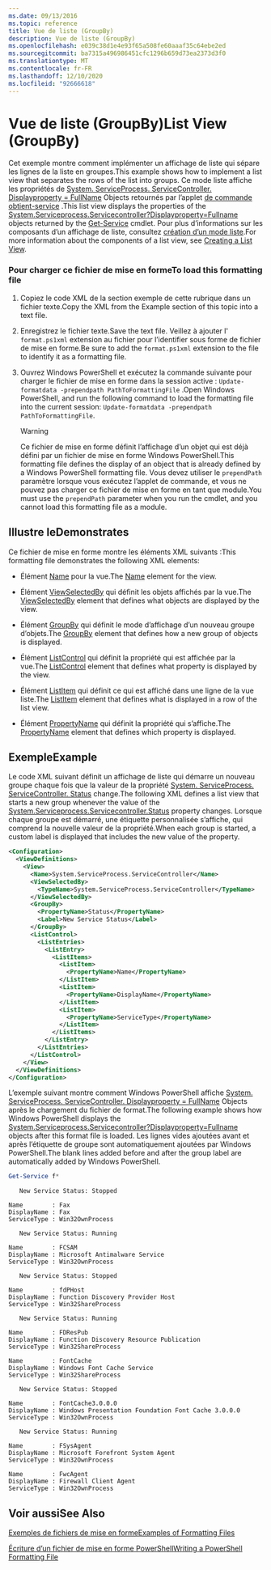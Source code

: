 ```yaml
---
ms.date: 09/13/2016
ms.topic: reference
title: Vue de liste (GroupBy)
description: Vue de liste (GroupBy)
ms.openlocfilehash: e039c38d1e4e93f65a508fe60aaaf35c64ebe2ed
ms.sourcegitcommit: ba7315a496986451cfc1296b659d73ea2373d3f0
ms.translationtype: MT
ms.contentlocale: fr-FR
ms.lasthandoff: 12/10/2020
ms.locfileid: "92666618"
---
```

# <a name="list-view-groupby"></a><span data-ttu-id="4fb42-103">Vue de liste (GroupBy)</span><span class="sxs-lookup"><span data-stu-id="4fb42-103">List View (GroupBy)</span></span>

<span data-ttu-id="4fb42-104">Cet exemple montre comment implémenter un affichage de liste qui sépare les lignes de la liste en groupes.</span><span class="sxs-lookup"><span data-stu-id="4fb42-104">This example shows how to implement a list view that separates the rows of the list into groups.</span></span> <span data-ttu-id="4fb42-105">Ce mode liste affiche les propriétés de [System. ServiceProcess. ServiceController. Displayproperty = FullName](/dotnet/api/System.ServiceProcess.ServiceController) Objects retournés par l’applet [de commande obtient-service](/powershell/module/Microsoft.PowerShell.Management/Get-Service) .</span><span class="sxs-lookup"><span data-stu-id="4fb42-105">This list view displays the properties of the [System.Serviceprocess.Servicecontroller?Displayproperty=Fullname](/dotnet/api/System.ServiceProcess.ServiceController) objects returned by the [Get-Service](/powershell/module/Microsoft.PowerShell.Management/Get-Service) cmdlet.</span></span> <span data-ttu-id="4fb42-106">Pour plus d’informations sur les composants d’un affichage de liste, consultez [création d’un mode liste](./creating-a-list-view.md).</span><span class="sxs-lookup"><span data-stu-id="4fb42-106">For more information about the components of a list view, see [Creating a List View](./creating-a-list-view.md).</span></span>

### <a name="to-load-this-formatting-file"></a><span data-ttu-id="4fb42-107">Pour charger ce fichier de mise en forme</span><span class="sxs-lookup"><span data-stu-id="4fb42-107">To load this formatting file</span></span>

1. <span data-ttu-id="4fb42-108">Copiez le code XML de la section exemple de cette rubrique dans un fichier texte.</span><span class="sxs-lookup"><span data-stu-id="4fb42-108">Copy the XML from the Example section of this topic into a text file.</span></span>

2. <span data-ttu-id="4fb42-109">Enregistrez le fichier texte.</span><span class="sxs-lookup"><span data-stu-id="4fb42-109">Save the text file.</span></span> <span data-ttu-id="4fb42-110">Veillez à ajouter l' `format.ps1xml` extension au fichier pour l’identifier sous forme de fichier de mise en forme.</span><span class="sxs-lookup"><span data-stu-id="4fb42-110">Be sure to add the `format.ps1xml` extension to the file to identify it as a formatting file.</span></span>

3. <span data-ttu-id="4fb42-111">Ouvrez Windows PowerShell et exécutez la commande suivante pour charger le fichier de mise en forme dans la session active : `Update-formatdata -prependpath PathToFormattingFile` .</span><span class="sxs-lookup"><span data-stu-id="4fb42-111">Open Windows PowerShell, and run the following command to load the formatting file into the current session: `Update-formatdata -prependpath PathToFormattingFile`.</span></span>

   > [!WARNING]
   > <span data-ttu-id="4fb42-112">Ce fichier de mise en forme définit l’affichage d’un objet qui est déjà défini par un fichier de mise en forme Windows PowerShell.</span><span class="sxs-lookup"><span data-stu-id="4fb42-112">This formatting file defines the display of an object that is already defined by a Windows PowerShell formatting file.</span></span> <span data-ttu-id="4fb42-113">Vous devez utiliser le `prependPath` paramètre lorsque vous exécutez l’applet de commande, et vous ne pouvez pas charger ce fichier de mise en forme en tant que module.</span><span class="sxs-lookup"><span data-stu-id="4fb42-113">You must use the `prependPath` parameter when you run the cmdlet, and you cannot load this formatting file as a module.</span></span>

## <a name="demonstrates"></a><span data-ttu-id="4fb42-114">Illustre le</span><span class="sxs-lookup"><span data-stu-id="4fb42-114">Demonstrates</span></span>

<span data-ttu-id="4fb42-115">Ce fichier de mise en forme montre les éléments XML suivants :</span><span class="sxs-lookup"><span data-stu-id="4fb42-115">This formatting file demonstrates the following XML elements:</span></span>

- <span data-ttu-id="4fb42-116">Élément [Name](./name-element-for-view-format.md) pour la vue.</span><span class="sxs-lookup"><span data-stu-id="4fb42-116">The [Name](./name-element-for-view-format.md) element for the view.</span></span>

- <span data-ttu-id="4fb42-117">Élément [ViewSelectedBy](./viewselectedby-element-format.md) qui définit les objets affichés par la vue.</span><span class="sxs-lookup"><span data-stu-id="4fb42-117">The [ViewSelectedBy](./viewselectedby-element-format.md) element that defines what objects are displayed by the view.</span></span>

- <span data-ttu-id="4fb42-118">Élément [GroupBy](./viewselectedby-element-format.md) qui définit le mode d’affichage d’un nouveau groupe d’objets.</span><span class="sxs-lookup"><span data-stu-id="4fb42-118">The [GroupBy](./viewselectedby-element-format.md) element that defines how a new group of objects is displayed.</span></span>

- <span data-ttu-id="4fb42-119">Élément [ListControl](./listcontrol-element-format.md) qui définit la propriété qui est affichée par la vue.</span><span class="sxs-lookup"><span data-stu-id="4fb42-119">The [ListControl](./listcontrol-element-format.md) element that defines what property is displayed by the view.</span></span>

- <span data-ttu-id="4fb42-120">Élément [ListItem](./listitem-element-for-listitems-for-listcontrol-format.md) qui définit ce qui est affiché dans une ligne de la vue liste.</span><span class="sxs-lookup"><span data-stu-id="4fb42-120">The [ListItem](./listitem-element-for-listitems-for-listcontrol-format.md) element that defines what is displayed in a row of the list view.</span></span>

- <span data-ttu-id="4fb42-121">Élément [PropertyName](./propertyname-element-for-listitem-for-listcontrol-format.md) qui définit la propriété qui s’affiche.</span><span class="sxs-lookup"><span data-stu-id="4fb42-121">The [PropertyName](./propertyname-element-for-listitem-for-listcontrol-format.md) element that defines which property is displayed.</span></span>

## <a name="example"></a><span data-ttu-id="4fb42-122">Exemple</span><span class="sxs-lookup"><span data-stu-id="4fb42-122">Example</span></span>

<span data-ttu-id="4fb42-123">Le code XML suivant définit un affichage de liste qui démarre un nouveau groupe chaque fois que la valeur de la propriété [System. ServiceProcess. ServiceController. Status](/dotnet/api/System.ServiceProcess.ServiceController.Status) change.</span><span class="sxs-lookup"><span data-stu-id="4fb42-123">The following XML defines a list view that starts a new group whenever the value of the [System.Serviceprocess.Servicecontroller.Status](/dotnet/api/System.ServiceProcess.ServiceController.Status) property changes.</span></span> <span data-ttu-id="4fb42-124">Lorsque chaque groupe est démarré, une étiquette personnalisée s’affiche, qui comprend la nouvelle valeur de la propriété.</span><span class="sxs-lookup"><span data-stu-id="4fb42-124">When each group is started, a custom label is displayed that includes the new value of the property.</span></span>

```xml
<Configuration>
  <ViewDefinitions>
    <View>
      <Name>System.ServiceProcess.ServiceController</Name>
      <ViewSelectedBy>
        <TypeName>System.ServiceProcess.ServiceController</TypeName>
      </ViewSelectedBy>
      <GroupBy>
        <PropertyName>Status</PropertyName>
        <Label>New Service Status</Label>
      </GroupBy>
      <ListControl>
        <ListEntries>
          <ListEntry>
            <ListItems>
              <ListItem>
                <PropertyName>Name</PropertyName>
              </ListItem>
              <ListItem>
                <PropertyName>DisplayName</PropertyName>
              </ListItem>
              <ListItem>
                <PropertyName>ServiceType</PropertyName>
              </ListItem>
            </ListItems>
          </ListEntry>
        </ListEntries>
      </ListControl>
    </View>
  </ViewDefinitions>
</Configuration>
```

<span data-ttu-id="4fb42-125">L’exemple suivant montre comment Windows PowerShell affiche [System. ServiceProcess. ServiceController. Displayproperty = FullName](/dotnet/api/System.ServiceProcess.ServiceController) Objects après le chargement du fichier de format.</span><span class="sxs-lookup"><span data-stu-id="4fb42-125">The following example shows how Windows PowerShell displays the [System.Serviceprocess.Servicecontroller?Displayproperty=Fullname](/dotnet/api/System.ServiceProcess.ServiceController) objects after this format file is loaded.</span></span> <span data-ttu-id="4fb42-126">Les lignes vides ajoutées avant et après l’étiquette de groupe sont automatiquement ajoutées par Windows PowerShell.</span><span class="sxs-lookup"><span data-stu-id="4fb42-126">The blank lines added before and after the group label are automatically added by Windows PowerShell.</span></span>

```powershell
Get-Service f*
```

```output
   New Service Status: Stopped

Name        : Fax
DisplayName : Fax
ServiceType : Win32OwnProcess

   New Service Status: Running

Name        : FCSAM
DisplayName : Microsoft Antimalware Service
ServiceType : Win32OwnProcess

   New Service Status: Stopped

Name        : fdPHost
DisplayName : Function Discovery Provider Host
ServiceType : Win32ShareProcess

   New Service Status: Running

Name        : FDResPub
DisplayName : Function Discovery Resource Publication
ServiceType : Win32ShareProcess

Name        : FontCache
DisplayName : Windows Font Cache Service
ServiceType : Win32ShareProcess

   New Service Status: Stopped

Name        : FontCache3.0.0.0
DisplayName : Windows Presentation Foundation Font Cache 3.0.0.0
ServiceType : Win32OwnProcess

   New Service Status: Running

Name        : FSysAgent
DisplayName : Microsoft Forefront System Agent
ServiceType : Win32OwnProcess

Name        : FwcAgent
DisplayName : Firewall Client Agent
ServiceType : Win32OwnProcess
```

## <a name="see-also"></a><span data-ttu-id="4fb42-127">Voir aussi</span><span class="sxs-lookup"><span data-stu-id="4fb42-127">See Also</span></span>

[<span data-ttu-id="4fb42-128">Exemples de fichiers de mise en forme</span><span class="sxs-lookup"><span data-stu-id="4fb42-128">Examples of Formatting Files</span></span>](./examples-of-formatting-files.md)

[<span data-ttu-id="4fb42-129">Écriture d’un fichier de mise en forme PowerShell</span><span class="sxs-lookup"><span data-stu-id="4fb42-129">Writing a PowerShell Formatting File</span></span>](./writing-a-powershell-formatting-file.md)
